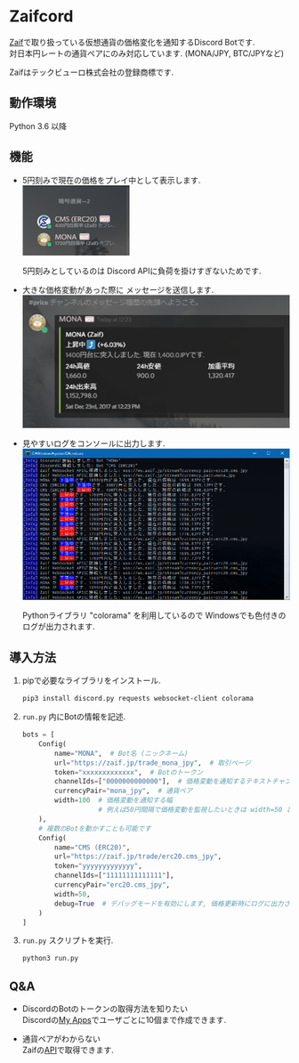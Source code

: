 # Zaifcord
[Zaif](https://zaif.jp)で取り扱っている仮想通貨の価格変化を通知するDiscord Botです.  
対日本円レートの通貨ペアにのみ対応しています. (MONA/JPY, BTC/JPYなど)  

Zaifはテックビューロ株式会社の登録商標です.

## 動作環境
Python 3.6 以降

## 機能
- 5円刻みで現在の価格をプレイ中として表示します.  
    ![](https://raw.githubusercontent.com/SlashNephy/Zaifcord/master/img/playing.png)
    
    5円刻みとしているのは Discord APIに負荷を掛けすぎないためです.

- 大きな価格変動があった際に メッセージを送信します.  
    ![](https://raw.githubusercontent.com/SlashNephy/Zaifcord/master/img/price_change.png)

- 見やすいログをコンソールに出力します.  
    ![](https://raw.githubusercontent.com/SlashNephy/Zaifcord/master/img/console.png)
    
    Pythonライブラリ "colorama" を利用しているので Windowsでも色付きのログが出力されます.

## 導入方法
1. pipで必要なライブラリをインストール.  
    ```bash
    pip3 install discord.py requests websocket-client colorama
    ```

2. `run.py` 内にBotの情報を記述.  
    ```python
    bots = [
        Config(
            name="MONA",  # Bot名 (ニックネーム)
            url="https://zaif.jp/trade_mona_jpy",  # 取引ページ
            token="xxxxxxxxxxxxx",  # Botのトークン
            channelIds=["0000000000000"],  # 価格変動を通知するテキストチャンネルID
            currencyPair="mona_jpy",  # 通貨ペア
            width=100  # 価格変動を通知する幅
                       # 例えば50円間隔で価格変動を監視したいときは width=50 とします.
        ),
        # 複数のBotを動かすことも可能です
        Config(
            name="CMS (ERC20)",
            url="https://zaif.jp/trade/erc20.cms_jpy",
            token="yyyyyyyyyyyyy",
            channelIds=["11111111111111"],
            currencyPair="erc20.cms_jpy",
            width=50,
            debug=True  # デバッグモードを有効にします, 価格更新時にログに出力されます
        )
    ]
    ```

3. `run.py` スクリプトを実行.  
    ```bash
    python3 run.py
    ```

## Q&A
- DiscordのBotのトークンの取得方法を知りたい  
    Discordの[My Apps](https://discordapp.com/developers/applications/me)でユーザごとに10個まで作成できます.

- 通貨ペアがわからない  
    Zaifの[API](http://techbureau-api-document.readthedocs.io/ja/latest/public/2_individual/2_currency_pairs.html)で取得できます.  

